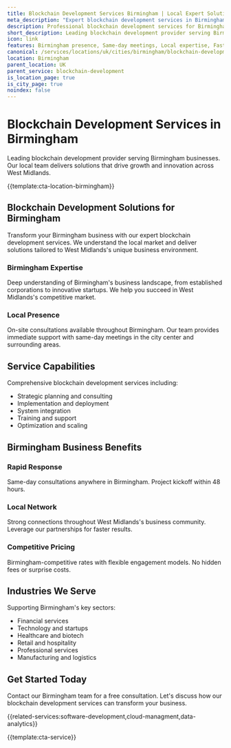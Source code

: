 ```yaml
---
title: Blockchain Development Services Birmingham | Local Expert Solutions
meta_description: "Expert blockchain development services in Birmingham. Local team, same-day consultations, proven results. Transform your business today."
description: Professional blockchain development services for Birmingham businesses
short_description: Leading blockchain development provider serving Birmingham and West Midlands.
icon: link
features: Birmingham presence, Same-day meetings, Local expertise, Fast deployment, Competitive rates, Proven track record
canonical: /services/locations/uk/cities/birmingham/blockchain-development-birmingham.html
location: Birmingham
parent_location: UK
parent_service: blockchain-development
is_location_page: true
is_city_page: true
noindex: false
---
```


# Blockchain Development Services in Birmingham

Leading blockchain development provider serving Birmingham businesses. Our local team delivers solutions that drive growth and innovation across West Midlands.

{{template:cta-location-birmingham}}

## Blockchain Development Solutions for Birmingham

Transform your Birmingham business with our expert blockchain development services. We understand the local market and deliver solutions tailored to West Midlands's unique business environment.

### Birmingham Expertise

Deep understanding of Birmingham's business landscape, from established corporations to innovative startups. We help you succeed in West Midlands's competitive market.

### Local Presence

On-site consultations available throughout Birmingham. Our team provides immediate support with same-day meetings in the city center and surrounding areas.

## Service Capabilities

Comprehensive blockchain development services including:
- Strategic planning and consulting
- Implementation and deployment
- System integration
- Training and support
- Optimization and scaling

## Birmingham Business Benefits

### Rapid Response
Same-day consultations anywhere in Birmingham. Project kickoff within 48 hours.

### Local Network
Strong connections throughout West Midlands's business community. Leverage our partnerships for faster results.

### Competitive Pricing
Birmingham-competitive rates with flexible engagement models. No hidden fees or surprise costs.

## Industries We Serve

Supporting Birmingham's key sectors:
- Financial services
- Technology and startups
- Healthcare and biotech
- Retail and hospitality
- Professional services
- Manufacturing and logistics

## Get Started Today

Contact our Birmingham team for a free consultation. Let's discuss how our blockchain development services can transform your business.

{{related-services:software-development,cloud-managment,data-analytics}}

{{template:cta-service}}

